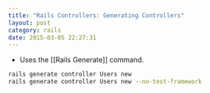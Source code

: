 ```yaml
---
title: "Rails Controllers: Generating Controllers" 
layout: post
category: rails
date: 2015-03-05 22:27:31 
---
```


- Uses the [[Rails Generate]] command.

```bash
rails generate controller Users new
rails generate controller Users new --no-test-framework
```